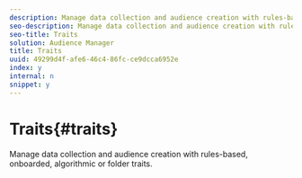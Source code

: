 ```yaml
---
description: Manage data collection and audience creation with rules-based, onboarded, algorithmic or folder traits.
seo-description: Manage data collection and audience creation with rules-based, onboarded, algorithmic or folder traits.
seo-title: Traits
solution: Audience Manager
title: Traits
uuid: 49299d4f-afe6-46c4-86fc-ce9dcca6952e
index: y
internal: n
snippet: y
---
```


# Traits{#traits}

Manage data collection and audience creation with rules-based, onboarded, algorithmic or folder traits.

<!-- 

c_tb_overview.xml

 -->

